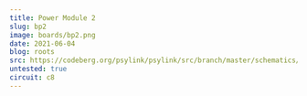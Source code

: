 ```yaml
---
title: Power Module 2
slug: bp2
image: boards/bp2.png
date: 2021-06-04
blog: roots
src: https://codeberg.org/psylink/psylink/src/branch/master/schematics/circuit8.kicad_pcb
untested: true
circuit: c8
---
```

